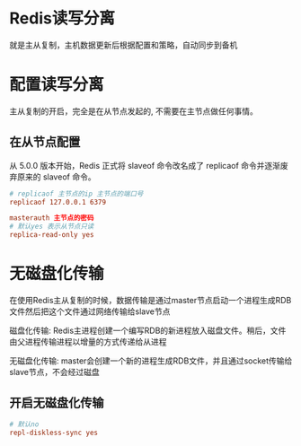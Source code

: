 # Redis读写分离

就是主从复制，主机数据更新后根据配置和策略，自动同步到备机

# 配置读写分离

主从复制的开启，完全是在从节点发起的, 不需要在主节点做任何事情。

## 在从节点配置

从 5.0.0 版本开始，Redis 正式将 slaveof 命令改名成了 replicaof 命令并逐渐废弃原来的 slaveof 命令。

```conf
# replicaof 主节点的ip 主节点的端口号
replicaof 127.0.0.1 6379

masterauth 主节点的密码
# 默认yes 表示从节点只读
replica-read-only yes
```

# 无磁盘化传输

在使用Redis主从复制的时候，数据传输是通过master节点启动一个进程生成RDB文件然后把这个文件通过网络传输给slave节点

磁盘化传输: Redis主进程创建一个编写RDB的新进程放入磁盘文件。稍后，文件由父进程传输进程以增量的方式传递给从进程

无磁盘化传输: master会创建一个新的进程生成RDB文件，并且通过socket传输给slave节点，不会经过磁盘

## 开启无磁盘化传输

```conf
# 默认no
repl-diskless-sync yes
```
